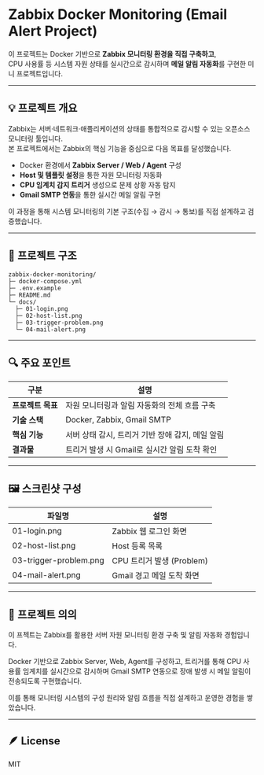 # Zabbix Docker Monitoring (Email Alert Project)

이 프로젝트는 Docker 기반으로 **Zabbix 모니터링 환경을 직접 구축하고**,  
CPU 사용률 등 시스템 자원 상태를 실시간으로 감시하며 **메일 알림 자동화**를 구현한 미니 프로젝트입니다.

---

## 💡 프로젝트 개요
Zabbix는 서버·네트워크·애플리케이션의 상태를 통합적으로 감시할 수 있는 오픈소스 모니터링 툴입니다.  
본 프로젝트에서는 Zabbix의 핵심 기능을 중심으로 다음 목표를 달성했습니다.

- Docker 환경에서 **Zabbix Server / Web / Agent** 구성  
- **Host 및 템플릿 설정**을 통한 자원 모니터링 자동화  
- **CPU 임계치 감지 트리거** 생성으로 문제 상황 자동 탐지  
- **Gmail SMTP 연동**을 통한 실시간 메일 알림 구현  

이 과정을 통해 시스템 모니터링의 기본 구조(수집 → 감시 → 통보)를 직접 설계하고 검증했습니다.

---

## 🧩 프로젝트 구조
```
zabbix-docker-monitoring/
├─ docker-compose.yml
├─ .env.example
├─ README.md
└─ docs/
  ├─ 01-login.png
  ├─ 02-host-list.png
  ├─ 03-trigger-problem.png
  └─ 04-mail-alert.png
```

---

## 🔍 주요 포인트
| 구분 | 설명 |
|------|------|
| **프로젝트 목표** | 자원 모니터링과 알림 자동화의 전체 흐름 구축 |
| **기술 스택** | Docker, Zabbix, Gmail SMTP |
| **핵심 기능** | 서버 상태 감시, 트리거 기반 장애 감지, 메일 알림 |
| **결과물** | 트리거 발생 시 Gmail로 실시간 알림 도착 확인 |

---

## 🖼️ 스크린샷 구성
| 파일명 | 설명 |
|--------|------|
| 01-login.png | Zabbix 웹 로그인 화면 |
| 02-host-list.png | Host 등록 목록 |
| 03-trigger-problem.png | CPU 트리거 발생 (Problem) |
| 04-mail-alert.png | Gmail 경고 메일 도착 화면 |

---

## 🧭 프로젝트 의의
이 프젝트는 Zabbix를 활용한 서버 자원 모니터링 환경 구축 및 알림 자동화 경험입니다.

Docker 기반으로 Zabbix Server, Web, Agent를 구성하고, 트리거를 통해 CPU 사용률 임계치를 실시간으로 감시하며 Gmail SMTP 연동으로 장애 발생 시 메일 알림이 전송되도록 구현했습니다.

이를 통해 모니터링 시스템의 구성 원리와 알림 흐름을 직접 설계하고 운영한 경험을 쌓았습니다.

---

## 🪶 License
MIT
